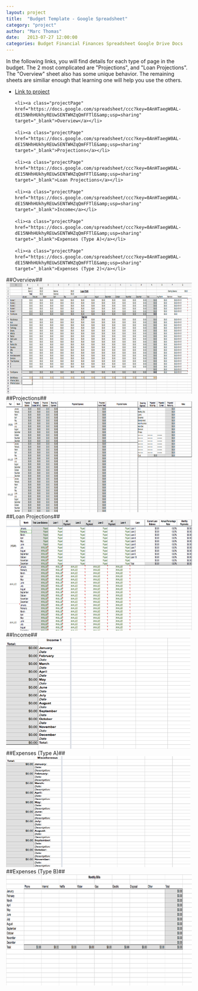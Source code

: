 ```yaml
---
layout: project
title:  "Budget Template - Google Spreadsheet"
category: "project"
author: "Marc Thomas"
date:   2013-07-27 12:00:00
categories: Budget Financial Finances Spreadsheet Google Drive Docs
---
```


In the following links, you will find details for each type of page in the budget. The 2 most complicated are "Projections", and "Loan Projections". The "Overview" sheet also has some unique behavior. The remaining sheets are similiar enough that learning one will help you use the others.

<ul class = "projectQuickLinks">
    <li><a class="projectPage"  href="https://docs.google.com/spreadsheet/ccc?key=0AnHTaegW0AL-dE15NHhHUkhyREUwSENTWHZqQmFFTlE&amp;usp=sharing" target="_blank">Link to project</a></li>

    <li><a class="projectPage"  href="https://docs.google.com/spreadsheet/ccc?key=0AnHTaegW0AL-dE15NHhHUkhyREUwSENTWHZqQmFFTlE&amp;usp=sharing" target="_blank">Overview</a></li>

    <li><a class="projectPage"  href="https://docs.google.com/spreadsheet/ccc?key=0AnHTaegW0AL-dE15NHhHUkhyREUwSENTWHZqQmFFTlE&amp;usp=sharing" target="_blank">Projections</a></li>

    <li><a class="projectPage"  href="https://docs.google.com/spreadsheet/ccc?key=0AnHTaegW0AL-dE15NHhHUkhyREUwSENTWHZqQmFFTlE&amp;usp=sharing" target="_blank">Loan Projections</a></li>

	<li><a class="projectPage"  href="https://docs.google.com/spreadsheet/ccc?key=0AnHTaegW0AL-dE15NHhHUkhyREUwSENTWHZqQmFFTlE&amp;usp=sharing" target="_blank">Income</a></li>

	<li><a class="projectPage"  href="https://docs.google.com/spreadsheet/ccc?key=0AnHTaegW0AL-dE15NHhHUkhyREUwSENTWHZqQmFFTlE&amp;usp=sharing" target="_blank">Expenses (Type A)</a></li>

	<li><a class="projectPage"  href="https://docs.google.com/spreadsheet/ccc?key=0AnHTaegW0AL-dE15NHhHUkhyREUwSENTWHZqQmFFTlE&amp;usp=sharing" target="_blank">Expenses (Type 2)</a></li>
</ul>

##Overview##
<a href="/img/BudgetTemplate/BudgetOverview.png" data-lightbox="BudgetOverview"><img src="/img/BudgetTemplate/BudgetOverview.png" alt="Budget Overview" width="800" height="300"/></a>
##Projections##
<a href="/img/BudgetTemplate/Projections.png" data-lightbox="Projections"><img src="/img/BudgetTemplate/Projections.png" alt="Projections" width="800" height="300"/></a>
##Loan Projections##
<a href="/img/BudgetTemplate/LoanProjections.png" data-lightbox="Loan Projections"><img src="/img/BudgetTemplate/LoanProjections.png" alt="Loan Projections" width="800" height="300"/></a>
##Income##
<a href="/img/BudgetTemplate/Income.png" data-lightbox="Income"><img src="/img/BudgetTemplate/Income.png" alt="Income" width="500" height="300"/></a>
##Expenses (Type A)##
<a href="/img/BudgetTemplate/Expenses1.png" data-lightbox="Expenses1"><img src="/img/BudgetTemplate/Expenses1.png" alt="Expenses1" width="500" height="300"/></a>
##Expenses (Type B)##
<a href="/img/BudgetTemplate/Expenses2.png" data-lightbox="Expenses2"><img src="/img/BudgetTemplate/Expenses2.png" alt="Expenses2" width="800" height="300"/></a>

